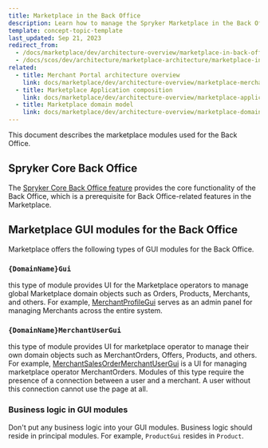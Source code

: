 ```yaml
---
title: Marketplace in the Back Office
description: Learn how to manage the Spryker Marketplace in the Back Office with features for product and order management, user roles, and efficient operational control.
template: concept-topic-template
last_updated: Sep 21, 2023
redirect_from:
  - /docs/marketplace/dev/architecture-overview/marketplace-in-back-office.html
  - /docs/scos/dev/architecture/marketplace-architecture/marketplace-in-back-office.html
related:
  - title: Merchant Portal architecture overview
    link: docs/marketplace/dev/architecture-overview/marketplace-merchant-portal-architecture-overview.html
  - title: Marketplace Application composition
    link: docs/marketplace/dev/architecture-overview/marketplace-application-composition.html
  - title: Marketplace domain model
    link: docs/marketplace/dev/architecture-overview/marketplace-domain-model.html
---
```


This document describes the marketplace modules used for the Back Office.

## Spryker Core Back Office

The [Spryker Core Back Office feature](https://github.com/spryker-feature/spryker-core-back-office) provides the core functionality of the Back Office, which is a prerequisite for Back Office-related features in the Marketplace.

## Marketplace GUI modules for the Back Office

Marketplace offers the following types of GUI modules for the Back Office.

### `{DomainName}Gui`

this type of module provides UI for the Marketplace operators to manage global Marketplace domain objects such as Orders, Products, Merchants, and others.
  For example, [MerchantProfileGui](https://github.com/spryker/merchant-profile-gui) serves as an admin panel for managing Merchants across the entire system.

### `{DomainName}MerchantUserGui`

this type of module provides UI for marketplace operator to manage their own domain objects such as MerchantOrders, Offers, Products, and others.
  For example, [MerchantSalesOrderMerchantUserGui](https://github.com/spryker/merchant-sales-order-merchant-user-gui) is a UI for managing marketplace operator MerchantOrders. Modules of this type require the presence of a connection between a user and a merchant.
  A user without this connection cannot use the page at all.

### Business logic in GUI modules

Don't put any business logic into your GUI modules. Business logic should reside in principal modules. For example, `ProductGui` resides in `Product`.
